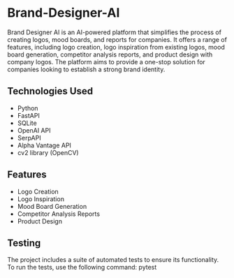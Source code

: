 # Brand-Designer-AI

Brand Designer AI is an AI-powered platform that simplifies the process of creating logos, mood boards, and reports for companies. It offers a range of features, including logo creation, logo inspiration from existing logos, mood board generation, competitor analysis reports, and product design with company logos. The platform aims to provide a one-stop solution for companies looking to establish a strong brand identity.

## Technologies Used
- Python
- FastAPI
- SQLite
- OpenAI API
- SerpAPI
- Alpha Vantage API
- cv2 library (OpenCV)

## Features

- Logo Creation
- Logo Inspiration
- Mood Board Generation
- Competitor Analysis Reports
- Product Design

## Testing
The project includes a suite of automated tests to ensure its functionality. To run the tests, use the following command:
pytest



